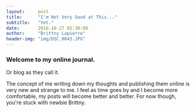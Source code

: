 ```yaml
---
layout:     post
title:      "I'm Not Very Good at This..."
subtitle:   "Yet."
date:       2016-10-27 02:30:00
author:     "Brittny Lapierre"
header-img: "img/DSC_0043.JPG"
---
```

<h3>Welcome to my online journal.</h3>
<p>Or blog as they call it.</p>
<p>The concept of me writing down my thoughts and publishing them online is very new and strange to me. I feel as time goes by and I become more comfortable, my posts will become better and better. For now though, you're stuck with newbie Brittny.</p>
